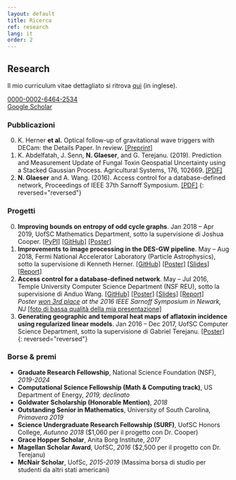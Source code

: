 ```yaml
---
layout: default
title: Ricerca
ref: research
lang: it
order: 2
---
```


## Research 

Il mio curriculum vitae dettagliato si ritrova [qui](files/Glaeser_CV_STEM5.pdf) (in inglese).

<i class="ai ai-orcid"></i> [0000-0002-6464-2534](https://orcid.org/0000-0002-6464-2534)  
<i class="ai ai-google-scholar"></i> [Google Scholar](https://scholar.google.com/citations?user=NsdpCcgAAAAJ&hl=en&oi=ao)

### Pubblicazioni

0. K. Herner **et al.** Optical follow-up of gravitational wave triggers with DECam: the Details Paper. In review. [\[Preprint\]](https://arxiv.org/pdf/2001.06551.pdf)
0. K. Abdelfatah, J. Senn, **N. Glaeser**, and G. Terejanu. (2019). Prediction and Measurement Update of Fungal Toxin Geospatial Uncertainty using a Stacked Gaussian Process. Agricultural Systems, 176, 102669. [\[PDF\]](https://doi.org/10.1016%2Fj.agsy.2019.102662)
0. **N. Glaeser** and A. Wang. (2016). Access control for a database-defined network, Proceedings of IEEE 37th Sarnoff Symposium. [\[PDF\]](http://dx.doi.org/10.1109/SARNOF.2016.7846728)
{: reversed="reversed"}

### Progetti

0. **Improving bounds on entropy of odd cycle graphs**. Jan 2018 – Apr 2019, UofSC Mathematics Department, sotto la supervisione di Joshua Cooper.
[\[PyPI\]](https://pypi.org/project/graph-cyclone/)
[\[GitHub\]](https://github.com/nglaeser/graph_cyclone)
[\[Poster\]](files/graphentropy/DiscoverUSC-Glaeser,Noemi.pdf)  
0. **Improvements to image processing in the DES-GW pipeline**. May – Aug 2018, Fermi National Accelerator Laboratory (Particle Astrophysics), sotto la supervisione di Kenneth Herner.
[\[GitHub\]](https://github.com/SSantosLab/gw_workflow)
[\[Poster\]](files/fermilab/Glaeser_poster.pdf)
[\[Slides\]](files/fermilab/Glaeser_slides.pdf)
[\[Report\]](files/fermilab/Glaeser_SIST-final.pdf)  
0. **Access control for a database-defined network**. May – Jul 2016, Temple University Computer Science Department (NSF REU), sotto la supervisione di Anduo Wang.
[\[GitHub\]](https://github.com/ravel-net/REU-access-control)
[\[Poster\]](files/TempleREU/NGlaeser-poster-Sarnoff.pdf)
[\[Slides\]](files/TempleREU/Glaeser_midterm_slides.pdf)
[\[Report\]](files/TempleREU/Glaeser_final.pdf)  
   *Poster [won 3rd place](files/TempleREU/thirdplace.jpg) at the 2016 IEEE Sarnoff Symposium in Newark, NJ* [\[foto di bassa qualità della mia presentazione\]](files/TempleREU/presentingSarnoff.jpg)  
0. **Generating geographic and temporal heat maps of aflatoxin incidence using regularized linear models**. Jan 2016 – Dec 2017, UofSC Computer Science Department, sotto la supervisione di Gabriel Terejanu.
[\[Poster\]](files/aflatoxin/NGlaeser-poster.pdf)  
{: reversed="reversed"}

### Borse & premi

- **Graduate Research Fellowship**, National Science Foundation (NSF), *2019-2024*  
- **Computational Science Fellowship (Math & Computing track)**, US Department of Energy, *2019, declinato*  
- **Goldwater Scholarship (Honorable Mention)**, *2018*  
- **Outstanding Senior in Mathematics**, University of South Carolina, *Primavera 2019*  
- **Science Undergraduate Research Fellowship (SURF)**, UofSC Honors College, *Autunno 2018* ($1,060 per il progetto con Dr. Cooper)  
- **Grace Hopper Scholar**, Anita Borg Institute, *2017*  
- **Magellan Scholar Award**, UofSC, *2016* ($2,500 per il progetto con Dr. Terejanu)  
- **McNair Scholar**, UofSc, *2015-2019* (Massima borsa di studio per studenti da altri stati americani)  
